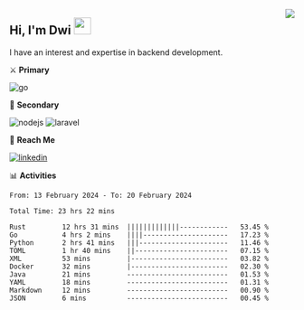 [<img src="https://komarev.com/ghpvc/?username=masred&color=green&style=flat-square&label=Profile+Views" align="right">](github.com/masred)

## Hi, I'm Dwi <img src="https://raw.githubusercontent.com/MartinHeinz/MartinHeinz/master/wave.gif" width="30px">

I have an interest and expertise in backend development.

⚔️ **Primary**

![go](https://img.shields.io/badge/---?logo=go&label=Golang&style=social)

🔪 **Secondary**

![nodejs](https://img.shields.io/badge/---?logo=node.js&label=Node.js&style=social&logoColor=green)
![laravel](https://img.shields.io/badge/---?logo=laravel&label=Laravel&style=social)

🔗 **Reach Me**

[![linkedin](https://img.shields.io/badge/---?logo=linkedin&label=LinkedIn&style=social)](https://linkedin.com/in/dwifitriyanto)

📊 **Activities**

<!--START_SECTION:waka-->

```all_time
From: 13 February 2024 - To: 20 February 2024

Total Time: 23 hrs 22 mins

Rust         12 hrs 31 mins  |||||||||||||------------   53.45 %
Go           4 hrs 2 mins    ||||---------------------   17.23 %
Python       2 hrs 41 mins   |||----------------------   11.46 %
TOML         1 hr 40 mins    ||-----------------------   07.15 %
XML          53 mins         |------------------------   03.82 %
Docker       32 mins         |------------------------   02.30 %
Java         21 mins         -------------------------   01.53 %
YAML         18 mins         -------------------------   01.31 %
Markdown     12 mins         -------------------------   00.90 %
JSON         6 mins          -------------------------   00.45 %
```

<!--END_SECTION:waka-->
